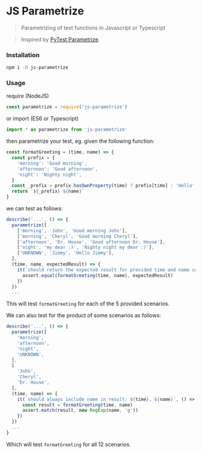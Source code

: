 JS Parametrize
===

> Parametrizing of test functions in Javascript or Typescript

> Inspired by [PyTest Parametrize](https://docs.pytest.org/en/stable/parametrize.html).

### Installation

```bash
npm i -D js-parametrize
```

### Usage

require (NodeJS)
```javascript
const parametrize = require('js-parametrize')
```
or import (ES6 or Typescript)
```javascript
import * as parametrize from 'js-parametrize'
```

then parametrize your test, eg. given the following function:
```javascript
const formatGreeting = (time, name) => {
  const prefix = {
    'morning': 'Good morning',
    'afternoon': 'Good afternoon',
    'night': 'Nighty night',
  }
  const _prefix = prefix.hasOwnProperty(time) ? prefix[time] : 'Hello'
  return `${_prefix} ${name}`
}
```

we can test as follows:
```javascript
describe('...', () => {
  parametrize([
    ['morning', 'John', 'Good morning John'],
    ['morning', 'Cheryl', 'Good morning Cheryl'],
    ['afternoon', 'Dr. House', 'Good afternoon Dr. House'],
    ['night', 'my dear :)', 'Nighty night my dear :)'],
    ['UNKNOWN', 'Jimmy', 'Hello Jimmy'],
  ],
  (time, name, expectedResult) => {
    it(`should return the expected result for provided time and name combination: ${time}, ${name}`, () => {
      assert.equal(formatGreeting(time, name), expectedResult)
    })
  })
  ...
```

This will test ``formatGreeting`` for each of the 5 provided scenarios.

We can also test for the product of some scenarios as follows:

```javascript
describe('...', () => {
  parametrize([
    'morning',
    'afternoon',
    'night',
    'UNKNOWN',
  ],
  [
    'John',
    'Cheryl',
    'Dr. House',
  ],
  (time, name) => {
    it(`should always include name in result: ${time}, ${name}`, () => {
      const result = formatGreeting(time, name)
      assert.match(result, new RegExp(name, 'g'))
    })
  })
  ...
}
```

Which will test ``formatGreeting`` for all 12 scenarios.

